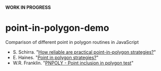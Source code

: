 **WORK IN PROGRESS**

point-in-polygon-demo
=====================
Comparison of different point in polygon routines in JavaScript

* S. Schirra. "[How reliable are practical point-in-polygon strategies?](http://wwwisg.cs.uni-magdeburg.de/ag/pointInPolygonReliability/)"
* E. Haines. "[Point in polygon strategies?](http://erich.realtimerendering.com/ptinpoly/)"
* W.R. Franklin. "[PNPOLY - Point inclusion in polygon test](http://www.ecse.rpi.edu/Homepages/wrf/Research/Short_Notes/pnpoly.html)"

